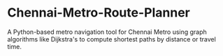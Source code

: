 # Chennai-Metro-Route-Planner
A Python-based metro navigation tool for Chennai Metro using graph algorithms like Dijkstra's to compute shortest paths by distance or travel time.

